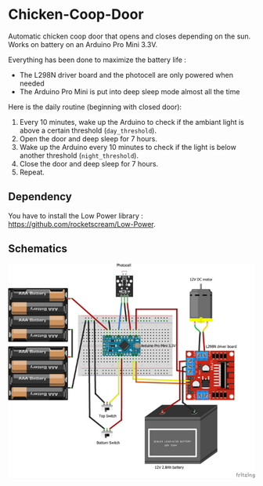 # Chicken-Coop-Door
Automatic chicken coop door that opens and closes depending on the sun.\
Works on battery on an Arduino Pro Mini 3.3V.

Everything has been done to maximize the battery life :
* The L298N driver board and the photocell are only powered when needed
* The Arduino Pro Mini is put into deep sleep mode almost all the time

Here is the daily routine (beginning with closed door):
1. Every 10 minutes, wake up the Arduino to check if the ambiant light is above a certain threshold (`day_threshold`).
2. Open the door and deep sleep for 7 hours.
3. Wake up the Arduino every 10 minutes to check if the light is below another threshold (`night_threshold`).
4. Close the door and deep sleep for 7 hours.
5. Repeat.

## Dependency
You have to install the Low Power library : https://github.com/rocketscream/Low-Power.

## Schematics
![schematics](https://github.com/rchaucha/Chicken-Coop-Door/blob/main/schematics.png) 
